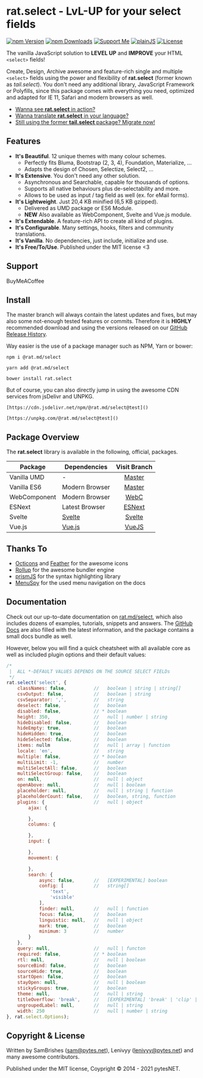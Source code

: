 rat.select - LvL-UP for your select fields
==========================================
[![npm Version](https://s.pytes.me/47a6bf48)](https://s.pytes.me/2a8c886a)
[![npm Downloads](https://s.pytes.me/f678004c)](https://s.pytes.me/2a8c886a)
[![Support Me](https://s.pytes.me/4a1717aa)](https://buymeacoffee.com/pytesNET)
[![plainJS](https://s.pytes.me/cb2d2d94)](https://s.pytes.me/21d65dff)
[![License](https://s.pytes.me/8257ac72)](LICENSE.md)

The vanilla JavaScript solution to **LEVEL UP** and **IMPROVE** your HTML `<select>` fields!

Create, Design, Archive awesome and feature-rich single and multiple `<select>` fields using 
the power and flexibility of **rat.select** (former known as *tail.select*). You don't need any 
additional library, JavaScript Framework or Polyfills, since this package comes with everything 
you need, optimized and adapted for IE 11, Safari and modern browsers as well.

- [Wanna see **rat.select** in action?]()
- [Wanna translate **rat.select** in your language?]()
- [Still using the former **tail.select** package? Migrate now!]()


Features
--------

- **It's Beautiful**. 12 unique themes with many colour schemes.
    - Perfectly fits Bluma, Bootstrap (2, 3, 4), Foundation, Materialize, ...
    - Adapts the design of Chosen, Selectize, Select2, ...
- **It's Extensive**. You don't need any other solution.
    - Asynchronous and Searchable, capable for thousands of options.
    - Supports all native behaviours plus de-selectability and more.
    - Allows to be used as input / tag field as well (ex. for eMail forms).
- **It's Lightweight**. Just 20,4 KB minified (6,5 KB gzipped).
    - Delivered as UMD package or ES6 Module.
    - **NEW** Also available as WebComponent, Svelte and Vue.js module.
- **It's Extendable**. A feature-rich API to create all kind of plugins.
- **It's Configurable**. Many settings, hooks, filters and community translations.
- **It's Vanilla**. No dependencies, just include, initialize and use.
- **It's Free/To/Use**. Published under the MIT license <3


Support
-------

BuyMeACoffee


Install
-------

The master branch will always contain the latest updates and fixes, but may also some not-enough 
tested features or commits. Therefore it is **HIGHLY** recommended download and using the versions
released on our [GitHub Release History]().

Way easier is the use of a package manager such as NPM, Yarn or bower:

```
npm i @rat.md/select
```

```
yarn add @rat.md/select
```

```
bower install rat.select
```

But of course, you can also directly jump in using the awesome CDN services from jsDelivr and UNPKG.

```
[https://cdn.jsdelivr.net/npm/@rat.md/select@test]()
```

```
[https://unpkg.com/@rat.md/select@test]()
```


Package Overview
----------------

The **rat.select** library is available in the following, official, packages.

| Package      | Dependencies                  | Visit Branch |
| ------------ | ----------------------------- |:------------:|
| Vanilla UMD  | -                             | [Master]()   |
| Vanilla ES6  | Modern Browser                | [Master]()   |
| WebComponent | Modern Browser                | [WebC]()     |
| ESNext       | Latest Browser                | [ESNext]()   |
| Svelte       | [Svelte](https://svelte.dev)  | [Svelte]()   |
| Vue.js       | [Vue.js](https://vuejs.org)   | [VueJS]()    |


Thanks To
---------

- [Octicons]() and [Feather]() for the awesome icons
- [Rollup]() for the awesome bundler engine
- [prismJS]() for the syntax highlighting library
- [MenuSpy]() for the used menu navigation on the docs


Documentation
-------------

Check out our up-to-date documentation on [rat.md/select](https://rat.md/select/docs), which also 
includes dozens of examples, tutorials, snippets and answers. The [GitHub Docs]() are also filled 
with the latest information, and the package contains a small docs bundle as well.

However, below you will find a quick cheatsheet with all available core as well as included plugin 
options and their default values:

```javascript
/*
 |  ALL *-DEFAULT VALUES DEPENDS ON THE SOURCE SELECT FIELDs
 */
rat.select('select', {
    classNames: false,          //   boolean | string | string[]
    csvOutput: false,           //   boolean | string
    csvSeparator: ',',          //   string
    deselect: false,            //   boolean
    disabled: false,            // * boolean
    height: 350,                //   null | number | string
    hideDisabled: false,        //   boolean
    hideEmpty: true,            //   boolean
    hideHidden: true,           //   boolean
    hideSelected: false,        //   boolean
    items: nullm                //   null | array | function
    locale: 'en',               //   string
    multiple: false,            // * boolean
    multiLimit: -1,             //   number
    multiSelectAll: false,      //   boolean
    multiSelectGroup: false,    //   boolean
    on: null,                   //   null | object
    openAbove: null,            //   null | boolean
    placeholder: null,          //   null | string | function
    placeholderCount: false,    //   boolean, string, function
    plugins: {                  //   null | object
        ajax: {

        },
        columns: {

        },
        input: {

        },
        movement: {

        },
        search: {
            async: false,       //   [EXPERIMENTAL] boolean
            config: [           //   string[]
                'text', 
                'visible'
            ],
            finder: null,       //   null | function
            focus: false,       //   boolean
            linguistic: null,   //   null | object
            mark: true,         //   boolean
            minimum: 3          //   number
        }
    },
    query: null,                //   null | functon
    required: false,            // * boolean
    rtl: null,                  //   null | boolean
    sourceBind: false,          //   boolean
    sourceHide: true,           //   boolean
    startOpen: false,           //   boolean
    stayOpen: null,             //   null | boolean
    stickyGroups: true,         //   boolean
    theme: null,                //   null | string
    titleOverflow: 'break',     //   [EXPERIMENTAL] 'break' | 'clip' | 'scroll'
    ungroupedLabel: null,       //   null | string
    width: 250                  //   null | number | string
}, rat.select.Options);
```


Copyright & License
-------------------

Written by SamBrishes (sam@pytes.net), Lenivyy (lenivyy@pytes.net) and many awesome contributors.

Published under the MIT license, Coypright &copy; 2014 - 2021 pytesNET.
